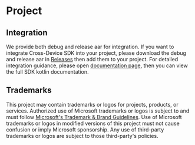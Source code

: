 # Project

## Integration
We provide both debug and release aar for integration.
If you want to integrate Cross-Device SDK into your project, please download the debug and release aar in [Releases](https://github.com/microsoft/Windows-Cross-Device/releases) then add them to your project.
For detailed integration guidance, please open [documentation page](https://microsoft.github.io/Windows-Cross-Device/), then you can view the full SDK kotlin documentation.

## Trademarks

This project may contain trademarks or logos for projects, products, or services. Authorized use of Microsoft 
trademarks or logos is subject to and must follow 
[Microsoft's Trademark & Brand Guidelines](https://www.microsoft.com/en-us/legal/intellectualproperty/trademarks/usage/general).
Use of Microsoft trademarks or logos in modified versions of this project must not cause confusion or imply Microsoft sponsorship.
Any use of third-party trademarks or logos are subject to those third-party's policies.


